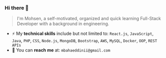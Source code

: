 ### Hi there 👋
> I'm Mohsen, a self-motivated, organized and quick learning Full-Stack Developer with a background in engineering. 

- ⚡ My __technical skills__ include but not limited to: `React.js`, `JavaScript`, `Java`, `PHP`, `CSS`, `Node.js`, `MongoDB`, `Bootstrap`, `AWS`, `MySQL`, `Docker`, `OOP`, `REST APIs`
- :email: You can __reach me__ at: `mbahaeddinii@gmail.com` 

<!--
**MohsenBahaeddini/MohsenBahaeddini** is a ✨ _special_ ✨ repository because its `README.md` (this file) appears on your GitHub profile.

Here are some ideas to get you started:

- 🔭 I’m currently working on ...
- 🌱 I’m currently learning ...
- 👯 I’m looking to collaborate on ...
- 🤔 I’m looking for help with ...
- 💬 Ask me about ...
- 📫 How to reach me: ...
- 😄 Pronouns: ...
- ⚡ Fun fact: ...
-->
